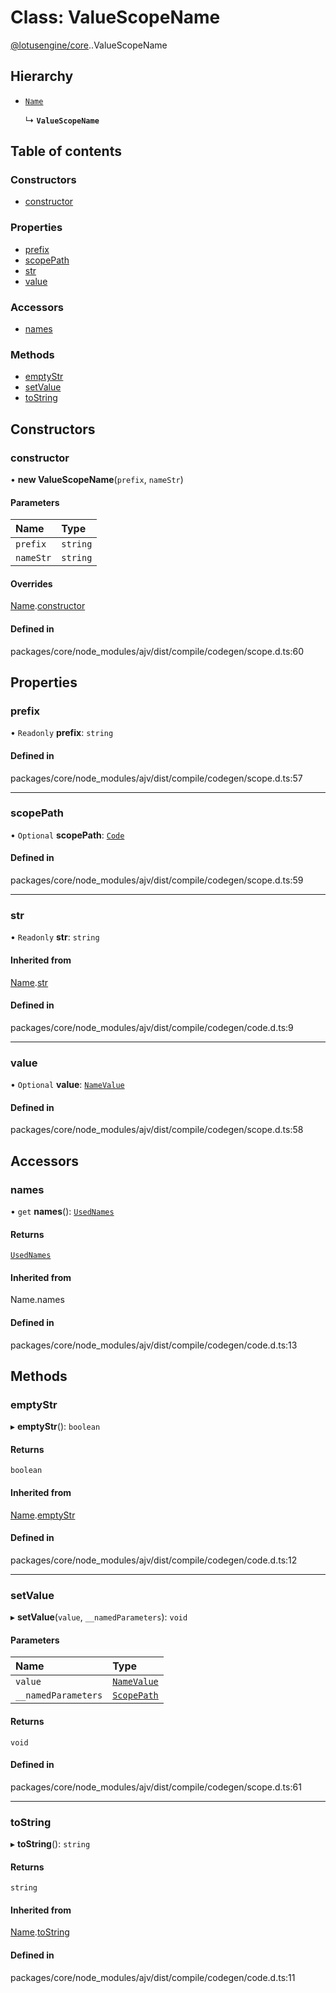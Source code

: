 # Class: ValueScopeName

[@lotusengine/core](../wiki/@lotusengine.core).[<internal>](../wiki/@lotusengine.core.%3Cinternal%3E).ValueScopeName

## Hierarchy

- [`Name`](../wiki/@lotusengine.core.%3Cinternal%3E.Name)

  ↳ **`ValueScopeName`**

## Table of contents

### Constructors

- [constructor](../wiki/@lotusengine.core.%3Cinternal%3E.ValueScopeName#constructor)

### Properties

- [prefix](../wiki/@lotusengine.core.%3Cinternal%3E.ValueScopeName#prefix)
- [scopePath](../wiki/@lotusengine.core.%3Cinternal%3E.ValueScopeName#scopepath)
- [str](../wiki/@lotusengine.core.%3Cinternal%3E.ValueScopeName#str)
- [value](../wiki/@lotusengine.core.%3Cinternal%3E.ValueScopeName#value)

### Accessors

- [names](../wiki/@lotusengine.core.%3Cinternal%3E.ValueScopeName#names)

### Methods

- [emptyStr](../wiki/@lotusengine.core.%3Cinternal%3E.ValueScopeName#emptystr)
- [setValue](../wiki/@lotusengine.core.%3Cinternal%3E.ValueScopeName#setvalue)
- [toString](../wiki/@lotusengine.core.%3Cinternal%3E.ValueScopeName#tostring)

## Constructors

### constructor

• **new ValueScopeName**(`prefix`, `nameStr`)

#### Parameters

| Name | Type |
| :------ | :------ |
| `prefix` | `string` |
| `nameStr` | `string` |

#### Overrides

[Name](../wiki/@lotusengine.core.%3Cinternal%3E.Name).[constructor](../wiki/@lotusengine.core.%3Cinternal%3E.Name#constructor)

#### Defined in

packages/core/node_modules/ajv/dist/compile/codegen/scope.d.ts:60

## Properties

### prefix

• `Readonly` **prefix**: `string`

#### Defined in

packages/core/node_modules/ajv/dist/compile/codegen/scope.d.ts:57

___

### scopePath

• `Optional` **scopePath**: [`Code`](../wiki/@lotusengine.core.%3Cinternal%3E#code)

#### Defined in

packages/core/node_modules/ajv/dist/compile/codegen/scope.d.ts:59

___

### str

• `Readonly` **str**: `string`

#### Inherited from

[Name](../wiki/@lotusengine.core.%3Cinternal%3E.Name).[str](../wiki/@lotusengine.core.%3Cinternal%3E.Name#str)

#### Defined in

packages/core/node_modules/ajv/dist/compile/codegen/code.d.ts:9

___

### value

• `Optional` **value**: [`NameValue`](../wiki/@lotusengine.core.%3Cinternal%3E.NameValue)

#### Defined in

packages/core/node_modules/ajv/dist/compile/codegen/scope.d.ts:58

## Accessors

### names

• `get` **names**(): [`UsedNames`](../wiki/@lotusengine.core.%3Cinternal%3E#usednames)

#### Returns

[`UsedNames`](../wiki/@lotusengine.core.%3Cinternal%3E#usednames)

#### Inherited from

Name.names

#### Defined in

packages/core/node_modules/ajv/dist/compile/codegen/code.d.ts:13

## Methods

### emptyStr

▸ **emptyStr**(): `boolean`

#### Returns

`boolean`

#### Inherited from

[Name](../wiki/@lotusengine.core.%3Cinternal%3E.Name).[emptyStr](../wiki/@lotusengine.core.%3Cinternal%3E.Name#emptystr)

#### Defined in

packages/core/node_modules/ajv/dist/compile/codegen/code.d.ts:12

___

### setValue

▸ **setValue**(`value`, `__namedParameters`): `void`

#### Parameters

| Name | Type |
| :------ | :------ |
| `value` | [`NameValue`](../wiki/@lotusengine.core.%3Cinternal%3E.NameValue) |
| `__namedParameters` | [`ScopePath`](../wiki/@lotusengine.core.%3Cinternal%3E.ScopePath) |

#### Returns

`void`

#### Defined in

packages/core/node_modules/ajv/dist/compile/codegen/scope.d.ts:61

___

### toString

▸ **toString**(): `string`

#### Returns

`string`

#### Inherited from

[Name](../wiki/@lotusengine.core.%3Cinternal%3E.Name).[toString](../wiki/@lotusengine.core.%3Cinternal%3E.Name#tostring)

#### Defined in

packages/core/node_modules/ajv/dist/compile/codegen/code.d.ts:11
